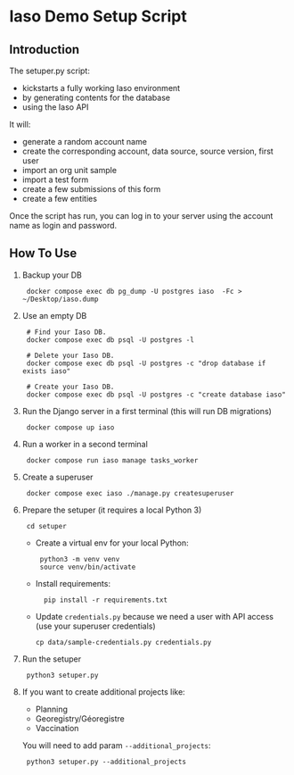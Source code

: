 # Iaso Demo Setup Script

## Introduction

The setuper.py script:

- kickstarts a fully working Iaso environment
- by generating contents for the database
- using the Iaso API

It will:

- generate a random account name
- create the corresponding account, data source, source version, first user 
- import an org unit sample 
- import a test form
- create a few submissions of this form 
- create a few entities

Once the script has run, you can log in to your server using the account name as login and password. 

## How To Use

1. Backup your DB

        docker compose exec db pg_dump -U postgres iaso  -Fc > ~/Desktop/iaso.dump

1. Use an empty DB

        # Find your Iaso DB.
        docker compose exec db psql -U postgres -l

        # Delete your Iaso DB.
        docker compose exec db psql -U postgres -c "drop database if exists iaso"

        # Create your Iaso DB.
        docker compose exec db psql -U postgres -c "create database iaso"

1. Run the Django server in a first terminal (this will run DB migrations)

        docker compose up iaso

1. Run a worker in a second terminal

        docker compose run iaso manage tasks_worker

1. Create a superuser

        docker compose exec iaso ./manage.py createsuperuser

1. Prepare the setuper (it requires a local Python 3)

        cd setuper

    - Create a virtual env for your local Python:

           python3 -m venv venv
           source venv/bin/activate

   - Install requirements:

           pip install -r requirements.txt

    - Update `credentials.py` because we need a user with API access (use your superuser credentials)

          cp data/sample-credentials.py credentials.py

1. Run the setuper

        python3 setuper.py

2. If you want to create additional projects like:
      - Planning
      - Georegistry/Géoregistre
      - Vaccination

    You will need to add param `--additional_projects`:

        python3 setuper.py --additional_projects